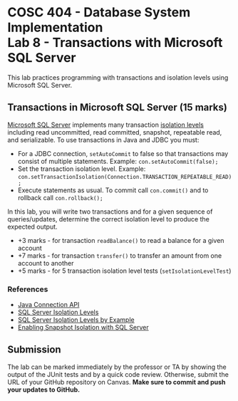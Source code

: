 # COSC 404 - Database System Implementation<br/>Lab 8 - Transactions with Microsoft SQL Server

This lab practices programming with transactions and isolation levels using Microsoft SQL Server.

## Transactions in Microsoft SQL Server (15 marks)

[Microsoft SQL Server](https://www.microsoft.com/en-us/sql-server) implements many transaction [isolation levels](https://docs.microsoft.com/en-us/sql/connect/jdbc/understanding-isolation-levels) including read uncommitted, read committed, snapshot, repeatable read, and serializable. To use transactions in Java and JDBC you must:

- For a JDBC connection, `setAutoCommit` to false so that transactions may consist of multiple statements.  Example: `con.setAutoCommit(false);`
- Set the transaction isolation level.  Example: `con.setTransactionIsolation(Connection.TRANSACTION_REPEATABLE_READ);`
- Execute statements as usual.  To commit call `con.commit()` and to rollback call `con.rollback();`

In this lab, you will write two transactions and for a given sequence of queries/updates, determine the correct isolation level to produce the expected output.

- +3 marks - for transaction `readBalance()` to read a balance for a given account
- +7 marks - for transaction `transfer()` to transfer an amount from one account to another
- +5 marks - for 5 transaction isolation level tests (`setIsolationLevelTest`)

### References

- [Java Connection API](https://docs.oracle.com/en/java/javase/15/docs/api/java.sql/java/sql/Connection.html)
- [SQL Server Isolation Levels](https://docs.microsoft.com/en-us/sql/connect/jdbc/understanding-isolation-levels)
- [SQL Server Isolation Levels by Example](https://gavindraper.com/2012/02/18/sql-server-isolation-levels-by-example/)
- [Enabling Snapshot Isolation with SQL Server](https://docs.microsoft.com/en-us/dotnet/framework/data/adonet/sql/snapshot-isolation-in-sql-server)

## Submission

The lab can be marked immediately by the professor or TA by showing the output of the JUnit tests and by a quick code review.  Otherwise, submit the URL of your GitHub repository on Canvas. **Make sure to commit and push your updates to GitHub.**
